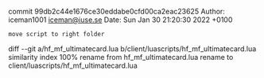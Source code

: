 commit 99db2c44e1676ce30eddabe0cfd00ca2eac23625
Author: iceman1001 <iceman@iuse.se>
Date:   Sun Jan 30 21:20:30 2022 +0100

    move script to right folder

diff --git a/hf_mf_ultimatecard.lua b/client/luascripts/hf_mf_ultimatecard.lua
similarity index 100%
rename from hf_mf_ultimatecard.lua
rename to client/luascripts/hf_mf_ultimatecard.lua
